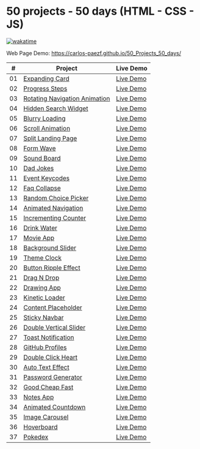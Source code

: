# 50 projects - 50 days (HTML - CSS - JS)

[![wakatime](https://wakatime.com/badge/user/8ef73281-6d0a-4758-af11-fd880ca3009c/project/ff14be13-f394-4a76-b2f2-292464b11a00.svg?style=for-the-badge)](https://wakatime.com/badge/user/8ef73281-6d0a-4758-af11-fd880ca3009c/project/ff14be13-f394-4a76-b2f2-292464b11a00)

Web Page Demo: <https://carlos-paezf.github.io/50_Projects_50_days/>

| #  | Project                                | Live Demo                                                  |
| -  | -------------------------------------- | ---------------------------------------------------------- |
| 01 | [Expanding Card](./01-Expanding_Card/) | [Live Demo](https://carlos-paezf.github.io/50_Projects_50_days/01-Expanding_Card/index.html) |
| 02 | [Progress Steps](./02-Progress_Steps/) | [Live Demo](https://carlos-paezf.github.io/50_Projects_50_days/02-Progress_Steps/index.html) |
| 03 | [Rotating Navigation Animation](./03-Rotating_Navigation_Animation/) | [Live Demo](https://carlos-paezf.github.io/50_Projects_50_days/03-Rotating_Navigation_Animation/index.html) |
| 04 | [Hidden Search Widget](./04-Hidden_Search_Widget/) | [Live Demo](https://carlos-paezf.github.io/50_Projects_50_days/04-Hidden_Search_Widget/index.html) |
| 05 | [Blurry Loading](./05-Blurry_Loading/) | [Live Demo](https://carlos-paezf.github.io/50_Projects_50_days/05-Blurry_Loading/index.html) |
| 06 | [Scroll Animation](./06-Scroll_Animation/) | [Live Demo](https://carlos-paezf.github.io/50_Projects_50_days/06-Scroll_Animation/index.html) |
| 07 | [Split Landing Page](./07-Split_Landing_Page/) | [Live Demo](https://carlos-paezf.github.io/50_Projects_50_days/07-Split_Landing_Page/index.html) |
| 08 | [Form Wave](./08-Form_Wave/) | [Live Demo](https://carlos-paezf.github.io/50_Projects_50_days/08-Form_Wave/index.html) |
| 09 | [Sound Board](./09-Sound_Board/) | [Live Demo](https://carlos-paezf.github.io/50_Projects_50_days/09-Sound_Board/index.html) |
| 10 | [Dad Jokes](./10-Dad_Jokes/) | [Live Demo](https://carlos-paezf.github.io/50_Projects_50_days/10-Dad_Jokes/index.html) |
| 11 | [Event Keycodes](./11-Event-Keycodes/) | [Live Demo](https://carlos-paezf.github.io/50_Projects_50_days/11-Event-Keycodes/index.html) |
| 12 | [Faq Collapse](./12-Faq_Collapse/) | [Live Demo](https://carlos-paezf.github.io/50_Projects_50_days/12-Faq_Collapse/index.html) |
| 13 | [Random Choice Picker](./13-Random_Choice_Picker/) | [Live Demo](https://carlos-paezf.github.io/50_Projects_50_days/13-Random_Choice_Picker/index.html) |
| 14 | [Animated Navigation](./14-Animated_Navigation/) | [Live Demo](https://carlos-paezf.github.io/50_Projects_50_days/14-Animated_Navigation/index.html) |
| 15 | [Incrementing Counter](./15-Incrementing_Counter/) | [Live Demo](https://carlos-paezf.github.io/50_Projects_50_days/15-Incrementing_Counter/index.html) |
| 16 | [Drink Water](./16-Drink_Water/) | [Live Demo](https://carlos-paezf.github.io/50_Projects_50_days/16-Drink_Water/index.html) |
| 17 | [Movie App](./17-Movie_App/) | [Live Demo](https://carlos-paezf.github.io/50_Projects_50_days/17-Movie_App/index.html) |
| 18 | [Background Slider](./18-Background-Slider/) | [Live Demo](https://carlos-paezf.github.io/50_Projects_50_days/18-Background-Slider/index.html) |
| 19 | [Theme Clock](./19-Theme_Clock/) | [Live Demo](https://carlos-paezf.github.io/50_Projects_50_days/19-Theme_Clock/index.html) |
| 20 | [Button Ripple Effect](./20-Button_Ripple_Effect/) | [Live Demo](https://carlos-paezf.github.io/50_Projects_50_days/20-Button_Ripple_Effect/index.html) |
| 21 | [Drag N Drop](./21-Drag_N_Drop/) | [Live Demo](https://carlos-paezf.github.io/50_Projects_50_days/21-Drag_N_Drop/index.html) |
| 22 | [Drawing App](./22-Drawing_App/) | [Live Demo](https://carlos-paezf.github.io/50_Projects_50_days/22-Drawing_App/index.html) |
| 23 | [Kinetic Loader](./23-Kinetic_Loader/) | [Live Demo](https://carlos-paezf.github.io/50_Projects_50_days/23-Kinetic_Loader/index.html) |
| 24 | [Content Placeholder](./24-Content_Placeholder/) | [Live Demo](https://carlos-paezf.github.io/50_Projects_50_days/24-Content_Placeholder/index.html) |
| 25 | [Sticky Navbar](./25-Sticky_Navbar/) | [Live Demo](https://carlos-paezf.github.io/50_Projects_50_days/25-Sticky_Navbar/index.html) |
| 26 | [Double Vertical Slider](./26-Double_Vertical_Slider/) | [Live Demo](https://carlos-paezf.github.io/50_Projects_50_days/26-Double_Vertical_Slider/index.html) |
| 27 | [Toast Notification](./27-Toast_Notification/) | [Live Demo](https://carlos-paezf.github.io/50_Projects_50_days/27-Toast_Notification/index.html) |
| 28 | [GitHub Profiles](./28-GitHub_Profiles/) | [Live Demo](https://carlos-paezf.github.io/50_Projects_50_days/28-GitHub_Profiles/index.html) |
| 29 | [Double Click Heart](./29-Double_Click_Heart/)| [Live Demo](https://carlos-paezf.github.io/50_Projects_50_days/29-Double_Click_Heart/index.html) |
| 30 | [Auto Text Effect](./30-Auto_Text_Effect/) | [Live Demo](https://carlos-paezf.github.io/50_Projects_50_days/30-Auto_Text_Effect/index.html) |
| 31 | [Password Generator](./31-Password_Generator/) | [Live Demo](https://carlos-paezf.github.io/50_Projects_50_days/31-Password_Generator/index.html) |
| 32 | [Good Cheap Fast](./32-Good_Cheap_Fast/) | [Live Demo](https://carlos-paezf.github.io/50_Projects_50_days/32-Good_Cheap_Fast/index.html) |
| 33 | [Notes App](./33-Notes_App/) | [Live Demo](https://carlos-paezf.github.io/50_Projects_50_days/33-Notes_App/index.html) |
| 34 | [Animated Countdown](./34-Animated_Countdown/) | [Live Demo](https://carlos-paezf.github.io/50_Projects_50_days/34-Animated_Countdown/index.html) |
| 35 | [Image Carousel](./35-Image_Carousel/) | [Live Demo](https://carlos-paezf.github.io/50_Projects_50_days/35-Image_Carousel/index.html) |
| 36 | [Hoverboard](./36-Hoverboard/) | [Live Demo](https://carlos-paezf.github.io/50_Projects_50_days/36-Hoverboard/index.html) |
| 37 | [Pokedex](./37-Pokedex/) | [Live Demo](https://carlos-paezf.github.io/50_Projects_50_days/37-Pokedex/index.html) |
